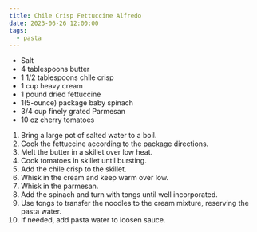```yaml
---
title: Chile Crisp Fettuccine Alfredo
date: 2023-06-26 12:00:00
tags:
  - pasta
---
```


- Salt
- 4 tablespoons butter
- 1 1/2 tablespoons chile crisp
- 1 cup heavy cream
- 1 pound dried fettuccine
- 1(5-ounce) package baby spinach
- 3/4 cup finely grated Parmesan
- 10 oz cherry tomatoes

1. Bring a large pot of salted water to a boil.
1. Cook the fettuccine according to the package directions.
1. Melt the butter in a skillet over low heat.
1. Cook tomatoes in skillet until bursting.
1. Add the chile crisp to the skillet.
1. Whisk in the cream and keep warm over low.
1. Whisk in the parmesan.
1. Add the spinach and turn with tongs until well incorporated.
1. Use tongs to transfer the noodles to the cream mixture, reserving the pasta water.
1. If needed, add pasta water to loosen sauce.
